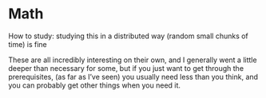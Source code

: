 # Math

How to study: studying this in a distributed way (random small chunks of time) is fine&#x20;

These are all incredibly interesting on their own, and I generally went a little deeper than necessary for some, but if you just want to get through the prerequisites, (as far as I’ve seen) you usually need less than you think, and you can probably get other things when you need it.
